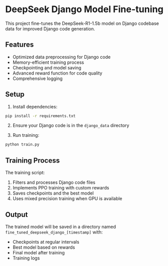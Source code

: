# DeepSeek Django Model Fine-tuning

This project fine-tunes the DeepSeek-R1-1.5b model on Django codebase data for improved Django code generation.

## Features

- Optimized data preprocessing for Django code
- Memory-efficient training process
- Checkpointing and model saving
- Advanced reward function for code quality
- Comprehensive logging

## Setup

1. Install dependencies:
```bash
pip install -r requirements.txt
```

2. Ensure your Django code is in the `django_data` directory

3. Run training:
```bash
python train.py
```

## Training Process

The training script:
1. Filters and processes Django code files
2. Implements PPO training with custom rewards
3. Saves checkpoints and the best model
4. Uses mixed precision training when GPU is available

## Output

The trained model will be saved in a directory named `fine_tuned_deepseek_django_[timestamp]` with:
- Checkpoints at regular intervals
- Best model based on rewards
- Final model after training
- Training logs
